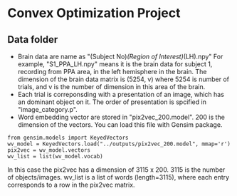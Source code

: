 # Convex Optimization Project

## Data folder
- Brain data are name as "(Subject No)_(Region of Interest)_(LH).npy"
For example,
"S1_PPA_LH.npy" means it is the brain data for subject 1, recording from PPA area, in the left hemisphere in the brain. 
The dimension of the brain data matrix is (5254, v) where 5254 is number of trials, and v is the number of dimension in this area of the brain. 
- Each trial is correponsding with a presentation of an image, which has an dominant object on it. The order of presentation is spcified in "image_category.p".
- Word embedding vector are stored in "pix2vec_200.model". 200 is the dimension of the vectors. 
You can load this file with Gensim package.
<pre><code>from gensim.models import KeyedVectors
wv_model = KeyedVectors.load("../outputs/pix2vec_200.model", mmap='r')
pix2vec = wv_model.vectors
wv_list = list(wv_model.vocab)
</code></pre>
In this case the pix2vec has a dimension of 3115 x 200. 3115 is the number of objects/images. wv_list is a list of words (length=3115), where each entry corresponds to a row in the pix2vec matrix. 







